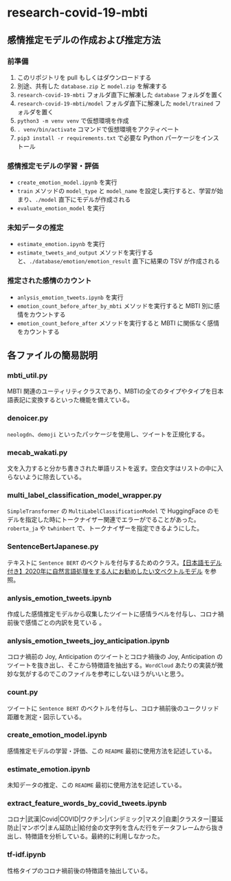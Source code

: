 # research-covid-19-mbti
## 感情推定モデルの作成および推定方法
### 前準備
1. このリポジトリを pull もしくはダウンロードする
2. 別途、共有した `database.zip` と `model.zip` を解凍する
3. `research-covid-19-mbti` フォルダ直下に解凍した `database` フォルダを置く
4. `research-covid-19-mbti/model` フォルダ直下に解凍した `model/trained` フォルダを置く
5. `python3 -m venv venv` で仮想環境を作成
6. `. venv/bin/activate` コマンドで仮想環境をアクティベート
7. `pip3 install -r requirements.txt` で必要な Python パーケージをインストール

### 感情推定モデルの学習・評価
- `create_emotion_model.ipynb` を実行
- `train` メソッドの `model_type` と `model_name` を設定し実行すると、学習が始まり、`./model` 直下にモデルが作成される
- `evaluate_emotion_model` を実行

### 未知データの推定
- `estimate_emotion.ipynb` を実行
- `estimate_tweets_and_output` メソッドを実行すると、`./database/emotion/emotion_result` 直下に結果の TSV が作成される

### 推定された感情のカウント
- `anlysis_emotion_tweets.ipynb` を実行
- `emotion_count_before_after_by_mbti` メソッドを実行すると MBTI 別に感情をカウントする
- `emotion_count_before_after` メソッドを実行すると MBTI に関係なく感情をカウントする

## 各ファイルの簡易説明
### mbti_util.py
MBTI 関連のユーティリティクラスであり、MBTIの全てのタイプやタイプを日本語表記に変換するといった機能を備えている。

### denoicer.py
`neologdn`、`demoji` といったパッケージを使用し、ツイートを正規化する。

### mecab_wakati.py
文を入力すると分かち書きされた単語リストを返す。空白文字はリストの中に入らないように除去している。

### multi_label_classification_model_wrapper.py
`SimpleTransformer` の `MultiLabelClassificationModel` で HuggingFace のモデルを指定した時にトークナイザー関連でエラーがでることがあった。`roberta_ja` や `twhinbert` で、トークナイザーを指定できるようにした。

### SentenceBertJapanese.py
テキストに `Sentence BERT` のベクトルを付与するためのクラス。[【日本語モデル付き】2020年に自然言語処理をする人にお勧めしたい文ベクトルモデル](https://qiita.com/sonoisa/items/1df94d0a98cd4f209051) を参照。

### anlysis_emotion_tweets.ipynb
作成した感情推定モデルから収集したツイートに感情ラベルを付与し、コロナ禍前後で感情ごとの内訳を見ている
。

### anlysis_emotion_tweets_joy_anticipation.ipynb
コロナ禍前の Joy, Anticipation のツイートとコロナ禍後の Joy, Anticipation のツイートを抜き出し、そこから特徴語を抽出する。`WordCloud` あたりの実装が微妙な気がするのでこのファイルを参考にしないほうがいいと思う。

### count.py
ツイートに `Sentence BERT` のベクトルを付与し、コロナ禍前後のユークリッド距離を測定・図示している。

### create_emotion_model.ipynb
感情推定モデルの学習・評価、この `README` 最初に使用方法を記述している。

### estimate_emotion.ipynb
未知データの推定、この `README` 最初に使用方法を記述している。

### extract_feature_words_by_covid_tweets.ipynb
コロナ|武漢|Covid|COVID|ワクチン|パンデミック|マスク|自粛|クラスター|蔓延防止|マンボウ|まん延防止|給付金の文字列を含んだ行をデータフレームから抜き出し、特徴語を分析している。最終的に利用しなかった。

### tf-idf.ipynb
性格タイプのコロナ禍前後の特徴語を抽出している。